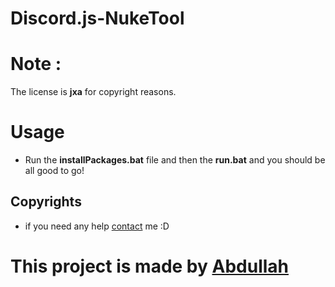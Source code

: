 # Discord.js-NukeTool

# Note :
The license is **jxa** for copyright reasons.

# Usage
* Run the **installPackages.bat** file and then the **run.bat** and you should be all good to go!

## Copyrights
* if you need any help [contact](https://thedevjxa.gq) me :D
<h1 style="red"> This project is made by <a href="https://thedevjxa.gq">Abdullah</a></h1>
